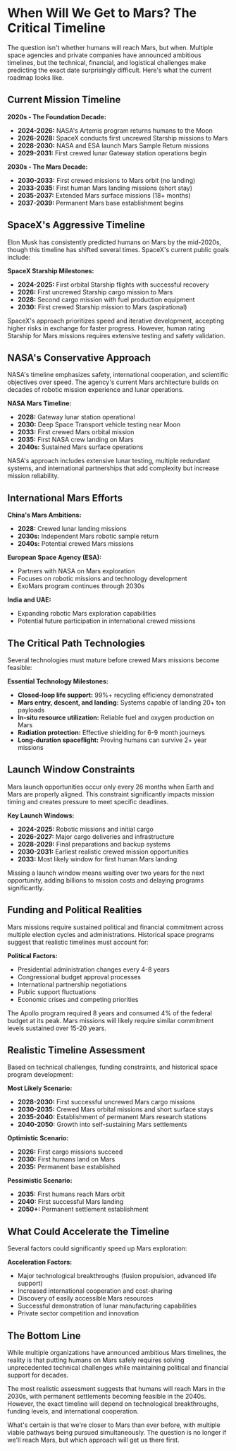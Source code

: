 
# When Will We Get to Mars? The Critical Timeline

The question isn't whether humans will reach Mars, but when. Multiple space agencies and private companies have announced ambitious timelines, but the technical, financial, and logistical challenges make predicting the exact date surprisingly difficult. Here's what the current roadmap looks like.

## Current Mission Timeline

**2020s - The Foundation Decade:**
- **2024-2026:** NASA's Artemis program returns humans to the Moon
- **2026-2028:** SpaceX conducts first uncrewed Starship missions to Mars
- **2028-2030:** NASA and ESA launch Mars Sample Return missions
- **2029-2031:** First crewed lunar Gateway station operations begin

**2030s - The Mars Decade:**
- **2030-2033:** First crewed missions to Mars orbit (no landing)
- **2033-2035:** First human Mars landing missions (short stay)
- **2035-2037:** Extended Mars surface missions (18+ months)
- **2037-2039:** Permanent Mars base establishment begins

## SpaceX's Aggressive Timeline

Elon Musk has consistently predicted humans on Mars by the mid-2020s, though this timeline has shifted several times. SpaceX's current public goals include:

**SpaceX Starship Milestones:**
- **2024-2025:** First orbital Starship flights with successful recovery
- **2026:** First uncrewed Starship cargo mission to Mars
- **2028:** Second cargo mission with fuel production equipment
- **2030:** First crewed Starship mission to Mars (aspirational)

SpaceX's approach prioritizes speed and iterative development, accepting higher risks in exchange for faster progress. However, human rating Starship for Mars missions requires extensive testing and safety validation.

## NASA's Conservative Approach

NASA's timeline emphasizes safety, international cooperation, and scientific objectives over speed. The agency's current Mars architecture builds on decades of robotic mission experience and lunar operations.

**NASA Mars Timeline:**
- **2028:** Gateway lunar station operational
- **2030:** Deep Space Transport vehicle testing near Moon
- **2033:** First crewed Mars orbital mission
- **2035:** First NASA crew landing on Mars
- **2040s:** Sustained Mars surface operations

NASA's approach includes extensive lunar testing, multiple redundant systems, and international partnerships that add complexity but increase mission reliability.

## International Mars Efforts

**China's Mars Ambitions:**
- **2028:** Crewed lunar landing missions
- **2030s:** Independent Mars robotic sample return
- **2040s:** Potential crewed Mars missions

**European Space Agency (ESA):**
- Partners with NASA on Mars exploration
- Focuses on robotic missions and technology development
- ExoMars program continues through 2030s

**India and UAE:**
- Expanding robotic Mars exploration capabilities
- Potential future participation in international crewed missions

## The Critical Path Technologies

Several technologies must mature before crewed Mars missions become feasible:

**Essential Technology Milestones:**
- **Closed-loop life support:** 99%+ recycling efficiency demonstrated
- **Mars entry, descent, and landing:** Systems capable of landing 20+ ton payloads
- **In-situ resource utilization:** Reliable fuel and oxygen production on Mars
- **Radiation protection:** Effective shielding for 6-9 month journeys
- **Long-duration spaceflight:** Proving humans can survive 2+ year missions

## Launch Window Constraints

Mars launch opportunities occur only every 26 months when Earth and Mars are properly aligned. This constraint significantly impacts mission timing and creates pressure to meet specific deadlines.

**Key Launch Windows:**
- **2024-2025:** Robotic missions and initial cargo
- **2026-2027:** Major cargo deliveries and infrastructure
- **2028-2029:** Final preparations and backup systems
- **2030-2031:** Earliest realistic crewed mission opportunities
- **2033:** Most likely window for first human Mars landing

Missing a launch window means waiting over two years for the next opportunity, adding billions to mission costs and delaying programs significantly.

## Funding and Political Realities

Mars missions require sustained political and financial commitment across multiple election cycles and administrations. Historical space programs suggest that realistic timelines must account for:

**Political Factors:**
- Presidential administration changes every 4-8 years
- Congressional budget approval processes
- International partnership negotiations
- Public support fluctuations
- Economic crises and competing priorities

The Apollo program required 8 years and consumed 4% of the federal budget at its peak. Mars missions will likely require similar commitment levels sustained over 15-20 years.

## Realistic Timeline Assessment

Based on technical challenges, funding constraints, and historical space program development:

**Most Likely Scenario:**
- **2028-2030:** First successful uncrewed Mars cargo missions
- **2030-2035:** Crewed Mars orbital missions and short surface stays
- **2035-2040:** Establishment of permanent Mars research stations
- **2040-2050:** Growth into self-sustaining Mars settlements

**Optimistic Scenario:**
- **2026:** First cargo missions succeed
- **2030:** First humans land on Mars
- **2035:** Permanent base established

**Pessimistic Scenario:**
- **2035:** First humans reach Mars orbit
- **2040:** First successful Mars landing
- **2050+:** Permanent settlement establishment

## What Could Accelerate the Timeline

Several factors could significantly speed up Mars exploration:

**Acceleration Factors:**
- Major technological breakthroughs (fusion propulsion, advanced life support)
- Increased international cooperation and cost-sharing
- Discovery of easily accessible Mars resources
- Successful demonstration of lunar manufacturing capabilities
- Private sector competition and innovation

## The Bottom Line

While multiple organizations have announced ambitious Mars timelines, the reality is that putting humans on Mars safely requires solving unprecedented technical challenges while maintaining political and financial support for decades.

The most realistic assessment suggests that humans will reach Mars in the 2030s, with permanent settlements becoming feasible in the 2040s. However, the exact timeline will depend on technological breakthroughs, funding levels, and international cooperation.

What's certain is that we're closer to Mars than ever before, with multiple viable pathways being pursued simultaneously. The question is no longer if we'll reach Mars, but which approach will get us there first.